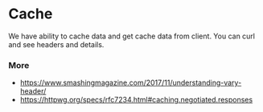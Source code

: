 # Cache
We have ability to cache data and get cache data from client. You can curl and see headers and details.

### More
* https://www.smashingmagazine.com/2017/11/understanding-vary-header/  
* https://httpwg.org/specs/rfc7234.html#caching.negotiated.responses
